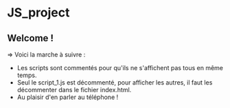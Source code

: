 # JS_project

## Welcome !

=> Voici la marche à suivre :

* Les scripts sont commentés pour qu'ils ne s'affichent pas tous en même temps.
* Seul le script_1.js est décommenté, pour afficher les autres, il faut les décommenter dans le fichier index.html.
* Au plaisir d'en parler au téléphone !

